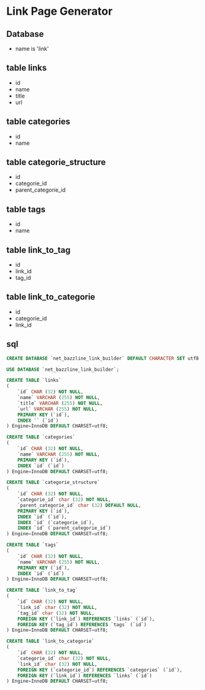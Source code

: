 # Link Page Generator

## Database

* name is 'link'

## table links

* id
* name
* title
* url

## table categories

* id
* name

## table categorie_structure

* id
* categorie_id
* parent_categorie_id

## table tags

* id
* name

## table link_to_tag

* id
* link_id
* tag_id

## table link_to_categorie

* id
* categorie_id
* link_id

## sql

```sql
CREATE DATABASE `net_bazzline_link_builder` DEFAULT CHARACTER SET utf8 DEFAULT COLLATE utf8_general_ci;

USE DATABASE `net_bazzline_link_builder`;

CREATE TABLE `links`
(
    `id` CHAR (32) NOT NULL,
    `name` VARCHAR (255) NOT NULL,
    `title` VARCHAR (255) NOT NULL,
    `url` VARCHAR (255) NOT NULL,
    PRIMARY KEY (`id`),
    INDEX `` (`id`)
) Engine=InnoDB DEFAULT CHARSET=utf8; 

CREATE TABLE `categories`
(
    `id` CHAR (32) NOT NULL,
    `name` VARCHAR (255) NOT NULL,
    PRIMARY KEY (`id`),
    INDEX `id` (`id`)
) Engine=InnoDB DEFAULT CHARSET=utf8; 

CREATE TABLE `categorie_structure`
(
    `id` CHAR (32) NOT NULL,
    `categorie_id` char (32) NOT NULL,
    `parent_categorie_id` char (32) DEFAULT NULL,
    PRIMARY KEY (`id`),
    INDEX `id` (`id`),
    INDEX `id` (`categorie_id`),
    INDEX `id` (`parent_categorie_id`)
) Engine=InnoDB DEFAULT CHARSET=utf8;

CREATE TABLE `tags`
(
    `id` CHAR (32) NOT NULL,
    `name` VARCHAR (255) NOT NULL,
    PRIMARY KEY (`id`),
    INDEX `id` (`id`)
) Engine=InnoDB DEFAULT CHARSET=utf8; 

CREATE TABLE `link_to_tag`
(
    `id` CHAR (32) NOT NULL,
    `link_id` char (32) NOT NULL,
    `tag_id` char (32) NOT NULL,
    FOREIGN KEY (`link_id`) REFERENCES `links` (`id`),
    FOREIGN KEY (`tag_id`) REFERENCES `tags` (`id`)
) Engine=InnoDB DEFAULT CHARSET=utf8; 

CREATE TABLE `link_to_categorie`
(
    `id` CHAR (32) NOT NULL,
    `categorie_id` char (32) NOT NULL,
    `link_id` char (32) NOT NULL,
    FOREIGN KEY (`categorie_id`) REFERENCES `categories` (`id`),
    FOREIGN KEY (`link_id`) REFERENCES `links` (`id`)
) Engine=InnoDB DEFAULT CHARSET=utf8; 
```
